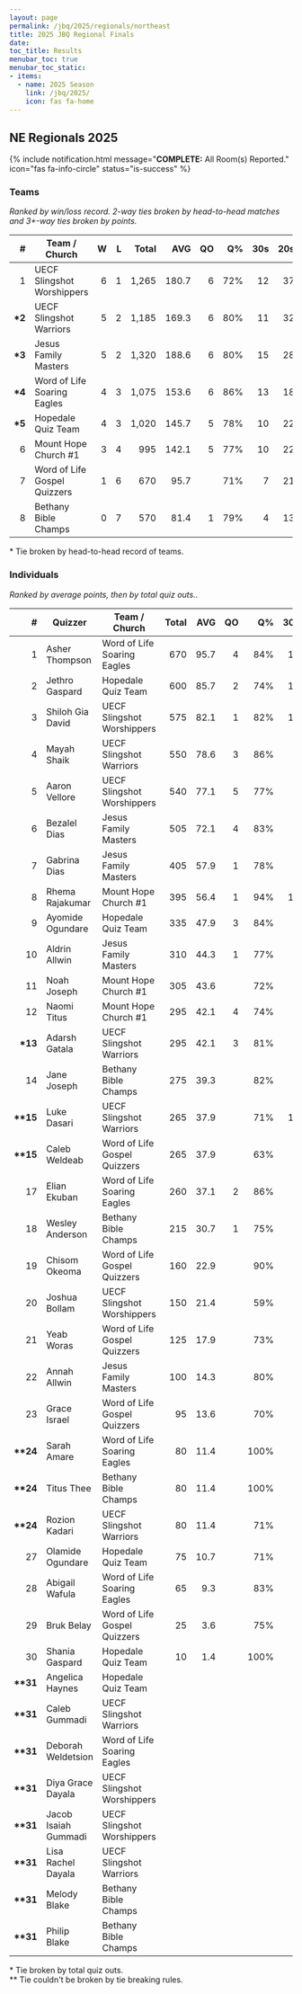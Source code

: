 ```yaml
---
layout: page
permalink: /jbq/2025/regionals/northeast
title: 2025 JBQ Regional Finals
date: 
toc_title: Results
menubar_toc: true
menubar_toc_static:
- items:
  - name: 2025 Season
    link: /jbq/2025/
    icon: fas fa-home
---
```



## NE Regionals 2025

{% include notification.html
   message="<b>COMPLETE:</b> All Room(s) Reported."
   icon="fas fa-info-circle"
   status="is-success" %}


### Teams

*Ranked by win/loss record. 2-way ties broken by head-to-head matches and 3+-way ties broken by points.*

| # | Team / Church | W | L | Total | AVG | QO | Q% | 30s | 20s | 10s |
|--:|---|--:|--:|--:|--:|--:|--:|--:|--:|--:|
| 1 | UECF Slingshot Worshippers | 6 | 1 | 1,265 | 180.7 | 6 | 72% | 12 | 37 | 38 |
| **\*2** | UECF Slingshot Warriors | 5 | 2 | 1,185 | 169.3 | 6 | 80% | 11 | 32 | 34 |
| **\*3** | Jesus Family Masters | 5 | 2 | 1,320 | 188.6 | 6 | 80% | 15 | 28 | 42 |
| **\*4** | Word of Life Soaring Eagles | 4 | 3 | 1,075 | 153.6 | 6 | 86% | 13 | 18 | 36 |
| **\*5** | Hopedale Quiz Team | 4 | 3 | 1,020 | 145.7 | 5 | 78% | 10 | 22 | 41 |
| 6 | Mount Hope Church #1 | 3 | 4 | 995 | 142.1 | 5 | 77% | 10 | 22 | 35 |
| 7 | Word of Life Gospel Quizzers | 1 | 6 | 670 | 95.7 |  | 71% | 7 | 21 | 24 |
| 8 | Bethany Bible Champs | 0 | 7 | 570 | 81.4 | 1 | 79% | 4 | 13 | 28 |

\* Tie broken by head-to-head record of teams.

### Individuals

*Ranked by average points, then by total quiz outs..*

| # | Quizzer | Team / Church | Total | AVG | QO | Q% | 30s | 20s | 10s |
|--:|---|---|--:|--:|--:|--:|--:|--:|--:|
| 1 | Asher Thompson | Word of Life Soaring Eagles | 670 | 95.7 | 4 | 84% | 13 | 13 | 5 |
| 2 | Jethro Gaspard | Hopedale Quiz Team | 600 | 85.7 | 2 | 74% | 10 | 19 | 2 |
| 3 | Shiloh Gia David | UECF Slingshot Worshippers | 575 | 82.1 | 1 | 82% | 12 | 14 | 1 |
| 4 | Mayah Shaik | UECF Slingshot Warriors | 550 | 78.6 | 3 | 86% |  | 27 | 3 |
| 5 | Aaron Vellore | UECF Slingshot Worshippers | 540 | 77.1 | 5 | 77% |  | 23 | 13 |
| 6 | Bezalel Dias | Jesus Family Masters | 505 | 72.1 | 4 | 83% | 2 | 13 | 20 |
| 7 | Gabrina Dias | Jesus Family Masters | 405 | 57.9 | 1 | 78% | 9 | 9 |  |
| 8 | Rhema Rajakumar | Mount Hope Church #1 | 395 | 56.4 | 1 | 94% | 10 | 5 |  |
| 9 | Ayomide Ogundare | Hopedale Quiz Team | 335 | 47.9 | 3 | 84% |  | 3 | 28 |
| 10 | Aldrin Allwin | Jesus Family Masters | 310 | 44.3 | 1 | 77% | 4 | 3 | 17 |
| 11 | Noah Joseph | Mount Hope Church #1 | 305 | 43.6 |  | 72% |  | 17 | 4 |
| 12 | Naomi Titus | Mount Hope Church #1 | 295 | 42.1 | 4 | 74% |  |  | 31 |
| **\*13** | Adarsh Gatala | UECF Slingshot Warriors | 295 | 42.1 | 3 | 81% |  |  | 30 |
| 14 | Jane Joseph | Bethany Bible Champs | 275 | 39.3 |  | 82% | 4 | 9 | 1 |
| **\*\*15** | Luke Dasari | UECF Slingshot Warriors | 265 | 37.9 |  | 71% | 11 |  | 1 |
| **\*\*15** | Caleb Weldeab | Word of Life Gospel Quizzers | 265 | 37.9 |  | 63% | 4 | 13 |  |
| 17 | Elian Ekuban | Word of Life Soaring Eagles | 260 | 37.1 | 2 | 86% |  | 1 | 24 |
| 18 | Wesley Anderson | Bethany Bible Champs | 215 | 30.7 | 1 | 75% |  |  | 27 |
| 19 | Chisom Okeoma | Word of Life Gospel Quizzers | 160 | 22.9 |  | 90% |  | 8 | 1 |
| 20 | Joshua Bollam | UECF Slingshot Worshippers | 150 | 21.4 |  | 59% |  |  | 24 |
| 21 | Yeab Woras | Word of Life Gospel Quizzers | 125 | 17.9 |  | 73% |  |  | 16 |
| 22 | Annah Allwin | Jesus Family Masters | 100 | 14.3 |  | 80% |  | 3 | 5 |
| 23 | Grace Israel | Word of Life Gospel Quizzers | 95 | 13.6 |  | 70% | 3 |  | 4 |
| **\*\*24** | Sarah Amare | Word of Life Soaring Eagles | 80 | 11.4 |  | 100% |  | 2 | 4 |
| **\*\*24** | Titus Thee | Bethany Bible Champs | 80 | 11.4 |  | 100% |  | 4 |  |
| **\*\*24** | Rozion Kadari | UECF Slingshot Warriors | 80 | 11.4 |  | 71% |  | 5 |  |
| 27 | Olamide Ogundare | Hopedale Quiz Team | 75 | 10.7 |  | 71% |  |  | 10 |
| 28 | Abigail Wafula | Word of Life Soaring Eagles | 65 | 9.3 |  | 83% |  | 2 | 3 |
| 29 | Bruk Belay | Word of Life Gospel Quizzers | 25 | 3.6 |  | 75% |  |  | 3 |
| 30 | Shania Gaspard | Hopedale Quiz Team | 10 | 1.4 |  | 100% |  |  | 1 |
| **\*\*31** | Angelica Haynes | Hopedale Quiz Team |  |  |  |  |  |  |  |
| **\*\*31** | Caleb Gummadi | UECF Slingshot Warriors |  |  |  |  |  |  |  |
| **\*\*31** | Deborah Weldetsion | Word of Life Soaring Eagles |  |  |  |  |  |  |  |
| **\*\*31** | Diya Grace Dayala | UECF Slingshot Worshippers |  |  |  |  |  |  |  |
| **\*\*31** | Jacob Isaiah Gummadi | UECF Slingshot Worshippers |  |  |  |  |  |  |  |
| **\*\*31** | Lisa Rachel Dayala | UECF Slingshot Warriors |  |  |  |  |  |  |  |
| **\*\*31** | Melody Blake | Bethany Bible Champs |  |  |  |  |  |  |  |
| **\*\*31** | Philip Blake | Bethany Bible Champs |  |  |  |  |  |  |  |

\* Tie broken by total quiz outs.\
\*\* Tie couldn't be broken by tie breaking rules.

